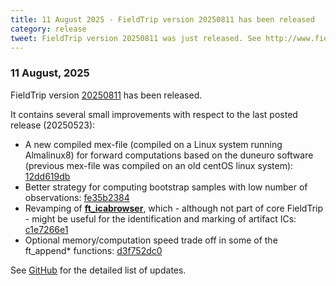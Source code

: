 ```yaml
---
title: 11 August 2025 - FieldTrip version 20250811 has been released
category: release
tweet: FieldTrip version 20250811 was just released. See http://www.fieldtriptoolbox.org/#11-august-2025
---
```


### 11 August, 2025

FieldTrip version [20250811](http://github.com/fieldtrip/fieldtrip/releases/tag/20250811) has been released.

It contains several small improvements with respect to the last posted release (20250523):

 - A new compiled mex-file (compiled on a Linux system running Almalinux8) for forward computations based on the duneuro software (previous mex-file was compiled on an old centOS linux system): [12dd619db](http://github.com/fieldtrip/fieldtrip/commit/12dd619db)
 - Better strategy for computing bootstrap samples with low number of observations: [fe35b2384](http://github.com/fieldtrip/fieldtrip/commit/fe35b2384)
 - Revamping of [**ft_icabrowser**](https://github.com/fieldtrip/fieldtrip/blob/master/contrib/misc/ft_icabrowser.m), which - although not part of core FieldTrip - might be useful for the identification and marking of artifact ICs: [c1e7266e1](http://github.com/fieldtrip/fieldtrip/commit/c1e7266e1)
 - Optional memory/computation speed trade off in some of the ft_append* functions: [d3f752dc0](http://github.com/fieldtrip/fieldtrip/commit/d3f752dc0)

See [GitHub](https://github.com/fieldtrip/fieldtrip/compare/20250523...20250811) for the detailed list of updates.
